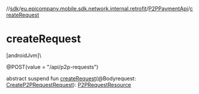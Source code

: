 //[sdk](../../../index.md)/[eu.epicompany.mobile.sdk.network.internal.retrofit](../index.md)/[P2PPaymentApi](index.md)/[createRequest](create-request.md)

# createRequest

[androidJvm]\

@POST(value = &quot;/api/p2p-requests&quot;)

abstract suspend fun [createRequest](create-request.md)(@Bodyrequest: [CreateP2PRequestRequest](../../eu.epicompany.mobile.sdk.network.model.p2ppayment/-create-p2-p-request-request/index.md)): [P2PRequestResource](../../eu.epicompany.mobile.sdk.network.model.p2ppayment/-p2-p-request-resource/index.md)
